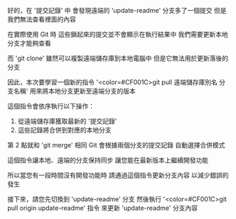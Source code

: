 好的，在 '提交記錄' 中
會發現遠端的 'update-readme' 分支多了一個提交
但是我們無法查看裡面的內容

在實際使用 Git 時
這些鎖起來的提交並不會顯示在執行結果中
我們需要更新本地分支才能夠查看

而 'git clone' 雖然可以複製遠端儲存庫到本地電腦中
但是它無法用於更新落後的分支

因此，本次要學習一個新的指令
'<color=#CF001C>git pull 遠端儲存庫別名 分支名稱</color>'
用來將本地分支更新至遠端分支的版本

這個指令會依序執行以下操作：
1. 從遠端儲存庫獲取最新的 '提交記錄'
2. 這些記錄將合併到對應的本地分支

第 2 點就和 'git merge' 相同
Git 會根據兩個分支的提交記錄
自動選擇合併模式

這個指令讓本地、遠端的分支保持同步
讓您能在最新版本上繼續開發功能

所以當您有一段時間沒有開發功能時
請通過這個指令更新分支內容
以減少錯誤的發生

接下來，請您先切換到 'update-readme' 分支
然後執行 '<color=#CF001C>git pull origin update-readme</color>' 指令
來更新 'update-readme' 分支內容 